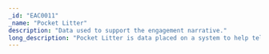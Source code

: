 ```yaml
---
_id: "EAC0011"
_name: "Pocket Litter"
description: "Data used to support the engagement narrative."
long_description: "Pocket Litter is data placed on a system to help tell the engagement narrative, to increase the credibility of an environment, and/or to establish a cognitive bias to raise the adversary’s tolerance to weaknesses in the environment. Unlike Lures, Pocket Litter does not necessarily aim to encourage the adversary to take a specific action, but rather it supports the overall deception story.  Pocket Litter can include documents, pictures, registry entries, installed software, log history, browsing history, connection history, and other user data that an adversary would expect to exist on a user’s computer. For example, a defender might conduct a series of web searches to generate browser artifacts, or scatter a variety of photos and documents across the desktop to make the computer feel lived in."
---
```


